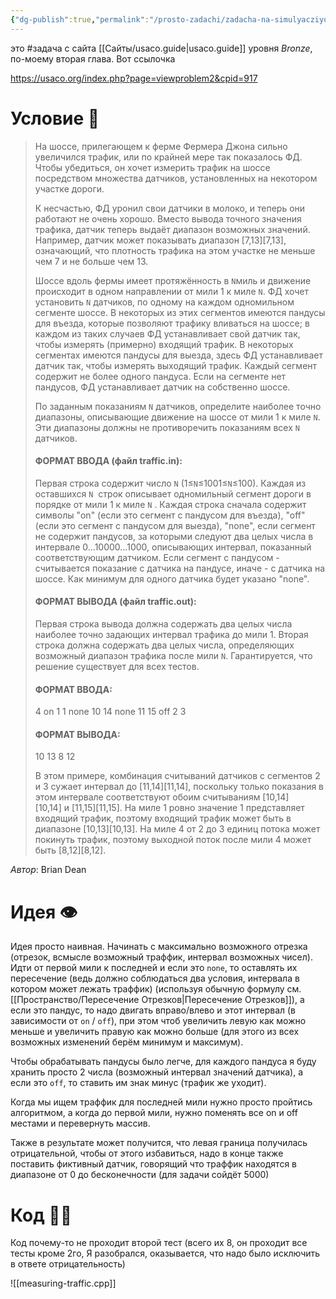```yaml
---
{"dg-publish":true,"permalink":"/prosto-zadachi/zadacha-na-simulyacziyu/"}
---
```


это #задача с сайта [[Сайты/usaco.guide\|usaco.guide]] уровня *Bronze*, по-моему вторая глава.  Вот ссылочка

https://usaco.org/index.php?page=viewproblem2&cpid=917
# Условие 📖

> На шоссе, прилегающем к ферме Фермера Джона сильно увеличился трафик, или по крайней мере так показалось ФД. Чтобы убедиться, он хочет измерить трафик на шоссе посредством множества датчиков, установленных на некотором участке дороги.
> 
> К несчастью, ФД уронил свои датчики в молоко, и теперь они работают не очень хорошо. Вместо вывода точного значения трафика, датчик теперь выдаёт диапазон возможных значений. Например, датчик может показывать диапазон [7,13][7,13], означающий, что плотность трафика на этом участке не меньше чем 7 и не больше чем 13.
> 
> Шоссе вдоль фермы имеет протяжённость в `N`миль и движение происходит в одном направлении от мили 1 к миле `N`. ФД хочет установить `N` датчиков, по одному на каждом одномильном сегменте шоссе. В некоторых из этих сегментов имеются пандусы для въезда, которые позволяют трафику вливаться на шоссе; в каждом из таких случаев ФД устанавливает свой датчик так, чтобы измерять (примерно) входящий трафик. В некоторых сегментах имеются пандусы для выезда, здесь ФД устанавливает датчик так, чтобы измерять выходящий трафик. Каждый сегмент содержит не более одного пандуса. Если на сегменте нет пандусов, ФД устанавливает датчик на собственно шоссе.
> 
> По заданным показаниям `N` датчиков, определите наиболее точно диапазоны, описывающие движение на шоссе от мили 1 к миле `N`. Эти диапазоны должны не противоречить показаниям всех `N` датчиков.
> 
> #### ФОРМАТ ВВОДА (файл traffic.in):
> 
> Первая строка содержит число `N` (1≤`N`≤1001≤`N`≤100). Каждая из оставшихся `N`  строк описывает одномильный сегмент дороги в порядке от мили 1 к миле `N` . Каждая строка сначала содержит символы "on" (если это сегмент с пандусом для въезда), "off" (если это сегмент с пандусом для выезда), "none", если сегмент не содержит пандусов, за которыми следуют два целых числа в интервале 0…10000…1000, описывающих интервал, показанный соответствующим датчиком. Если сегмент с пандусом - считывается показание с датчика на пандусе, иначе - с датчика на шоссе. Как минимум для одного датчика будет указано "none".
> 
> #### ФОРМАТ ВЫВОДА (файл traffic.out):
> 
> Первая строка вывода должна содержать два целых числа наиболее точно задающих интервал трафика до мили 1. Вторая строка должна содержать два целых числа, определяющих возможный диапазон трафика после мили `N`. Гарантируется, что решение существует для всех тестов.
> 
> #### ФОРМАТ ВВОДА:
>
> 4
> on 1 1
> none 10 14
> none 11 15
> off 2 3
> 
> #### ФОРМАТ ВЫВОДА:
> 
> 10 13
> 8 12
> 
> В этом примере, комбинация считываний датчиков с сегментов 2 и 3 сужает интервал до [11,14][11,14], поскольку только показания в этом интервале соответствуют обоим считываниям [10,14][10,14] и [11,15][11,15]. На миле 1 ровно значение 1 представляет входящий трафик, поэтому входящий трафик может быть в диапазоне [10,13][10,13]. На миле 4 от 2 до 3 единиц потока может покинуть трафик, поэтому выходной поток после мили 4 может быть [8,12][8,12].
>
 
*Автор*: Brian Dean

# Идея 👁

Идея просто наивная.  Начинать с максимально возможного отрезка (отрезок, всмысле возможный траффик, интервал возможных чисел).  Идти от первой мили к последней и если это `none`, то оставлять их пересечение (ведь должно соблюдаться два условия, интервала в котором может лежать траффик) (используя обычную формулу см. [[Пространство/Пересечение Отрезков\|Пересечение Отрезков]]), а если это пандус, то надо двигать вправо/влево и этот интервал (в зависимости от `on` / `off`), при этом чтоб увеличить левую как можно меньше и увеличить правую как можно больше (для этого из всех возможных изменений берём минимум и максимум).  

Чтобы обрабатывать пандусы было легче, для каждого пандуса я буду хранить просто 2 числа (возможный интервал значений датчика), а если это `off`, то ставить им знак минус (трафик же уходит).

Когда мы ищем траффик для последней мили нужно просто пройтись алгоритмом, а когда до первой мили, нужно поменять все on и off местами и перевернуть массив.

Также в результате может получится, что левая граница получилась отрицательной, чтобы от этого избавиться, надо в конце также поставить фиктивный датчик, говорящий что траффик находятся в диапазоне от 0 до бесконечности (для задачи сойдёт 5000)

# Код 🧑‍💻

Код почему-то не проходит второй тест (всего их 8, он проходит все тесты кроме 2го, Я разобрался, оказывается, что надо было исключить в ответе отрицательность)


![[measuring-traffic.cpp]]